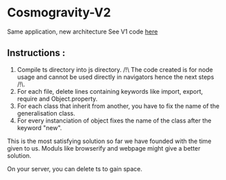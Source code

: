 # Cosmogravity-V2
Same application, new architecture
See V1 code [here](https://github.com/Migoyan/Cosmogravity_2021)


## Instructions :
1. Compile ts directory into js directory. /!\ The code created is for node usage and cannot be used directly in navigators hence the next steps /!\\.
1. For each file, delete lines containing keywords like import, export, require and Object.property.
1. For each class that inherit from another, you have to fix the name of the generalisation class.
1. For every instanciation of object fixes the name of the class after the keyword "new".

This is the most satisfying solution so far we have founded with the time given to us. Moduls like browserify and webpage might give a better solution.

On your server, you can delete ts to gain space.